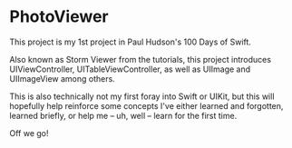 # PhotoViewer

This project is my 1st project in Paul Hudson's 100 Days of Swift.

Also known as Storm Viewer from the tutorials, this project introduces UIViewController, UITableViewController, as well as UIImage and UIImageView among others.

This is also technically not my first foray into Swift or UIKit, but this will hopefully help reinforce some concepts I've either learned and forgotten, learned briefly, or help me – uh, well – learn for the first time.

Off we go!
